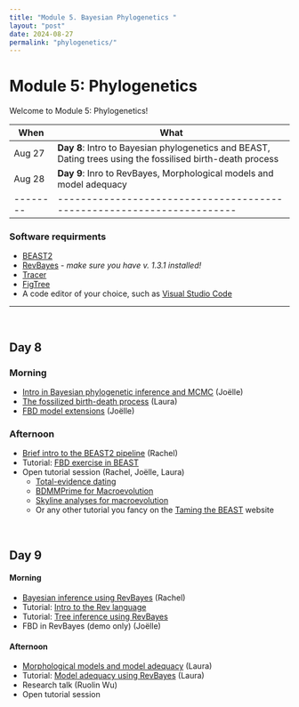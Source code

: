 ```yaml
---
title: "Module 5. Bayesian Phylogenetics "
layout: "post" 
date: 2024-08-27
permalink: "phylogenetics/"
---
```


# Module 5: Phylogenetics 

Welcome to Module 5: Phylogenetics! 


| When   | What                                                                 |
|--------|----------------------------------------------------------------------|
| Aug 27 | **Day 8**: Intro to Bayesian phylogenetics and BEAST, Dating trees using the fossilised birth-death process |
| Aug 28 | **Day 9**: Inro to RevBayes, Morphological models and model adequacy |
|--------|----------------------------------------------------------------------|

### Software requirments 

* [BEAST2](https://www.beast2.org)
* [RevBayes](https://github.com/revbayes/revbayes/releases) - *make sure you have v. 1.3.1 installed!*
* [Tracer](https://github.com/beast-dev/tracer/releases)
* [FigTree](https://github.com/rambaut/figtree/releases)
* A code editor of your choice, such as [Visual Studio Code](https://code.visualstudio.com)

- - -

<br>

## Day 8 

### Morning 

* [Intro in Bayesian phylogenetic inference and MCMC]({{site.baseurl}}/data/phylogenetics/S1_JBS_Bayesian_inference_short.pdf) (Joëlle) 
* [The fossilized birth-death process]({{site.baseurl}}/data/phylogenetics/S2_LM_FBD.pdf) (Laura)
* [FBD model extensions]({{site.baseurl}}/data/phylogenetics/S3_JBS_FBD_extensions_short.pdf) (Joëlle)

### Afternoon
* [Brief intro to the BEAST2 pipeline]({{site.baseurl}}/data/phylogenetics/S4_RW_FBD_tutorial.pdf) (Rachel)
* Tutorial: [FBD exercise in BEAST](https://taming-the-beast.org/tutorials/FBD-tutorial/) 
* Open tutorial session (Rachel, Joëlle, Laura)
	* [Total-evidence dating](https://taming-the-beast.org/tutorials/Total-Evidence-Tutorial/)
	* [BDMMPrime for Macroevolution](https://taming-the-beast.org/tutorials/BDMM-Prime-for-macroevolution/)
	* [Skyline analyses for macroevolution](https://taming-the-beast.org/tutorials/Skyline-analyses-for-macroevolution/)
	* Or any other tutorial you fancy on the [Taming the BEAST](https://taming-the-beast.org/tutorials/) website

<br>

## Day 9

#### Morning

* [Bayesian inference using RevBayes]({{site.baseurl}}/data/phylogenetics/S5_Intro_to_RevBayes.pdf) (Rachel)
* Tutorial: [Intro to the Rev language](https://phylogenetics-fau.netlify.app/exercise-03)
* Tutorial: [Tree inference using RevBayes](https://phylogenetics-fau.netlify.app/exercise-04)
* FBD in RevBayes (demo only) (Joëlle)

#### Afternoon

* [Morphological models and model adequacy]({{site.baseurl}}/data/phylogenetics/S6_LM_Model_Adequacy.pdf) (Laura)
* Tutorial: [Model adequacy using RevBayes](https://revbayes.github.io/tutorials/pps_morpho/) (Laura) 
* Research talk (Ruolin Wu)
* Open tutorial session

